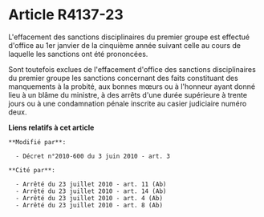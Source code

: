 # Article R4137-23

L'effacement des sanctions disciplinaires du premier groupe est effectué d'office au 1er janvier de la cinquième année
suivant celle au cours de laquelle les sanctions ont été prononcées.

Sont toutefois exclues de l'effacement d'office des sanctions disciplinaires du premier groupe les sanctions concernant des
faits constituant des manquements à la probité, aux bonnes mœurs ou à l'honneur ayant donné lieu à un blâme du ministre, à
des arrêts d'une durée supérieure à trente jours ou à une condamnation pénale inscrite au casier judiciaire numéro deux.

**Liens relatifs à cet article**

	**Modifié par**:

	  - Décret n°2010-600 du 3 juin 2010 - art. 3

	**Cité par**:

	  - Arrêté du 23 juillet 2010 - art. 11 (Ab)
	  - Arrêté du 23 juillet 2010 - art. 14 (Ab)
	  - Arrêté du 23 juillet 2010 - art. 4 (Ab)
	  - Arrêté du 23 juillet 2010 - art. 8 (Ab)
